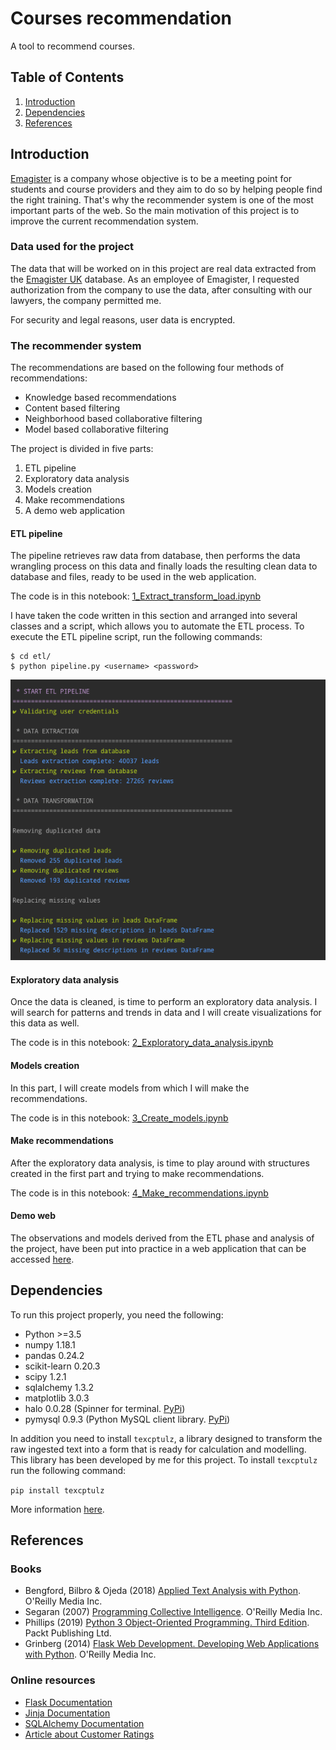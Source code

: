 # Courses recommendation

A tool to recommend courses.

## Table of Contents
1. [Introduction](#introduction)
2. [Dependencies](#dependencies)
3. [References](#references)

<a id="introduction"></a>
## Introduction

[Emagister](https://www.emagister.com) is a company whose objective is to be a meeting point for students and course providers and they aim to do so by helping people find the right training. That's why the recommender system is one of the most important parts of the web. So the main motivation of this project is to improve the current recommendation system.

### Data used for the project

The data that will be worked on in this project are real data extracted from the [Emagister UK](https://www.emagister.co.uk) database. As an employee of Emagister, I requested authorization from the company to use the data, after consulting with our lawyers, the company permitted me. 

For security and legal reasons, user data is encrypted. 

### The recommender system

The recommendations are based on the following four methods of recommendations:

* Knowledge based recommendations
* Content based filtering
* Neighborhood based collaborative filtering
* Model based collaborative filtering

The project is divided in five parts:

1. ETL pipeline
2. Exploratory data analysis
3. Models creation
4. Make recommendations
5. A demo web application

#### ETL pipeline

The pipeline retrieves raw data from database, then performs the data wrangling process on this data and finally loads the resulting clean data to database and files, ready to be used in the web application.

The code is in this notebook: [1_Extract_transform_load.ipynb](https://github.com/fdelgados/courses_recommender/blob/master/notebooks/1_Extract_transform_load.ipynb)

I have taken the code written in this section and arranged into several classes and a script, which allows you to automate the ETL process.
To execute the ETL pipeline script, run the following commands:

```
$ cd etl/
$ python pipeline.py <username> <password>
```
![ETL Pipeline](https://github.com/fdelgados/courses_recommender/blob/master/img/etl_console.png)

#### Exploratory data analysis

Once the data is cleaned, is time to perform an exploratory data analysis. I will search for patterns and trends in data and I will create visualizations for this data as well.

The code is in this notebook: [2_Exploratory_data_analysis.ipynb](https://github.com/fdelgados/courses_recommender/blob/master/notebooks/2_Exploratory_data_analysis.ipynb)

#### Models creation

In this part, I will create models from which I will make the recommendations.

The code is in this notebook: [3_Create_models.ipynb](https://github.com/fdelgados/courses_recommender/blob/master/notebooks/3_Create_models.ipynb)

#### Make recommendations

After the exploratory data analysis, is time to play around with structures created in the first part and trying to make recommendations.

The code is in this notebook: [4_Make_recommendations.ipynb](https://github.com/fdelgados/courses_recommender/blob/master/notebooks/4_Make_recommendations.ipynb)

#### Demo web

The observations and models derived from the ETL phase and analysis of the project, have been put into practice in a web application that can be accessed [here](https://courses-recommender.herokuapp.com/).

<a id="dependencies"></a>
## Dependencies
To run this project properly, you need the following:

* Python >=3.5
* numpy 1.18.1
* pandas 0.24.2
* scikit-learn 0.20.3
* scipy 1.2.1
* sqlalchemy 1.3.2
* matplotlib 3.0.3
* halo 0.0.28 (Spinner for terminal. [PyPi](https://pypi.org/project/halo/))
* pymysql 0.9.3 (Python MySQL client library. [PyPi](https://pypi.org/project/PyMySQL/))

In addition you need to install `texcptulz`, a library designed to transform the raw ingested text into a form that is ready for calculation and modelling.
This library has been developed by me for this project. To install `texcptulz` run the following command:

`pip install texcptulz`

More information [here](https://pypi.org/project/texcptulz/).

<a id="references"></a>
## References

### Books
* Bengford, Bilbro & Ojeda (2018) [Applied Text Analysis with Python](http://shop.oreilly.com/product/0636920052555.do). O'Reilly Media Inc.
* Segaran (2007) [Programming Collective Intelligence](http://shop.oreilly.com/product/9780596529321.do). O'Reilly Media Inc.
* Phillips (2019) [Python 3 Object-Oriented Programming. Third Edition](https://www.packtpub.com/application-development/python-3-object-oriented-programming-third-edition). Packt Publishing Ltd.
* Grinberg (2014) [Flask Web Development. Developing Web Applications with Python](http://shop.oreilly.com/product/0636920031116.do). O'Reilly Media Inc.

### Online resources
* [Flask Documentation](https://flask.palletsprojects.com/en/1.1.x/)
* [Jinja Documentation](https://jinja.palletsprojects.com/en/2.10.x/)
* [SQLAlchemy Documentation](https://docs.sqlalchemy.org/en/13/)
* [Article about Customer Ratings](https://baymard.com/blog/sort-by-customer-ratings)
